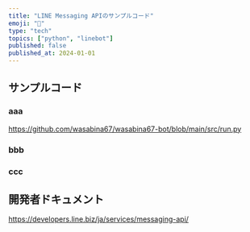 ```yaml
---
title: "LINE Messaging APIのサンプルコード"
emoji: "💬"
type: "tech"
topics: ["python", "linebot"]
published: false
published_at: 2024-01-01
---
```


## サンプルコード

### aaa

https://github.com/wasabina67/wasabina67-bot/blob/main/src/run.py

### bbb

### ccc

## 開発者ドキュメント

https://developers.line.biz/ja/services/messaging-api/
